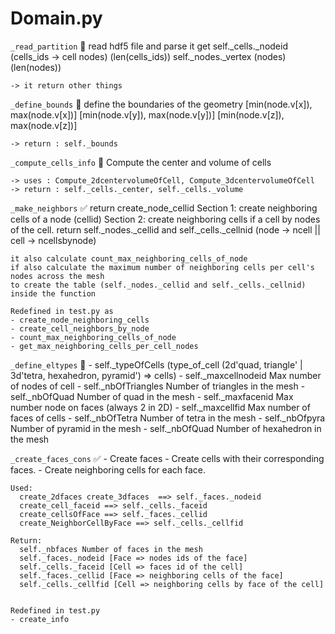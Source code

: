 # Domain.py

  `_read_partition` 🔁
    read hdf5 file and parse it 
    get self._cells._nodeid (cells_ids -> cell nodes) (len(cells_ids))
        self._nodes._vertex (nodes) (len(nodes))
    
    -> it return other things

  `_define_bounds` 🔁
    define the boundaries of the geometry
    [min(node.v[x]), max(node.v[x])]
    [min(node.v[y]), max(node.v[y])]
    [min(node.v[z]), max(node.v[z])]

    -> return : self._bounds

  `_compute_cells_info` 🔁
    Compute the center and volume of cells
    
    -> uses : Compute_2dcentervolumeOfCell, Compute_3dcentervolumeOfCell
    -> return : self._cells._center, self._cells._volume 

  `_make_neighbors` ✅
    return create_node_cellid
      Section 1: create neighboring cells of a node (cellid)
      Section 2: create neighboring cells if a cell by nodes of the cell.
    return self._nodes._cellid and self._cells._cellnid (node -> ncell || cell -> ncellsbynode)

    it also calculate count_max_neighboring_cells_of_node
    if also calculate the maximum number of neighboring cells per cell's nodes across the mesh
    to create the table (self._nodes._cellid and self._cells._cellnid) inside the function
    
    Redefined in test.py as
    - create_node_neighboring_cells
    - create_cell_neighbors_by_node
    - count_max_neighboring_cells_of_node
    - get_max_neighboring_cells_per_cell_nodes
  

  `_define_eltypes` 🔁
    - self._typeOfCells (type_of_cell (2d'quad, triangle' | 3d'tetra, hexahedron, pyramid') => cells)
    - self._maxcellnodeid Max number of nodes of cell
    - self._nbOfTriangles Number of triangles in the mesh
    - self._nbOfQuad Number of quad in the mesh
    - self._maxfacenid Max number node on faces (always 2 in 2D)
    - self._maxcellfid Max number of faces of cells
    - self._nbOfTetra Number of tetra in the mesh
    - self._nbOfpyra Number of pyramid in the mesh
    - self._nbOfQuad Number of hexahedron in the mesh

  `_create_faces_cons` ✅
    - Create faces
    - Create cells with their corresponding faces. 
    - Create neighboring cells for each face.

    Used:
      create_2dfaces create_3dfaces  ==> self._faces._nodeid
      create_cell_faceid ==> self._cells._faceid
      create_cellsOfFace ==> self._faces._cellid
      create_NeighborCellByFace ==> self._cells._cellfid

    Return:
      self._nbfaces Number of faces in the mesh
      self._faces._nodeid [Face => nodes ids of the face]
      self._cells._faceid [Cell => faces id of the cell]
      self._faces._cellid [Face => neighboring cells of the face]
      self._cells._cellfid [Cell => neighboring cells by face of the cell]


    Redefined in test.py
    - create_info

  

